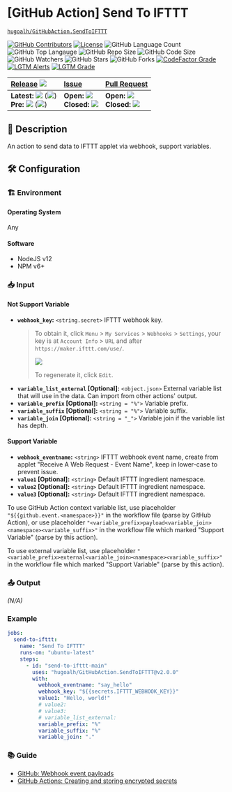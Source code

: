 # \[GitHub Action\] Send To IFTTT

[`hugoalh/GitHubAction.SendToIFTTT`](https://github.com/hugoalh/GitHubAction.SendToIFTTT)

[![GitHub Contributors](https://img.shields.io/github/contributors/hugoalh/GitHubAction.SendToIFTTT?logo=github&logoColor=ffffff&style=flat-square)](https://github.com/hugoalh/GitHubAction.SendToIFTTT/graphs/contributors)
[![License](https://img.shields.io/github/license/hugoalh/GitHubAction.SendToIFTTT?logo=github&logoColor=ffffff&style=flat-square)](./LICENSE.md)
![GitHub Language Count](https://img.shields.io/github/languages/count/hugoalh/GitHubAction.SendToIFTTT?logo=github&logoColor=ffffff&style=flat-square)
![GitHub Top Langauge](https://img.shields.io/github/languages/top/hugoalh/GitHubAction.SendToIFTTT?logo=github&logoColor=ffffff&style=flat-square)
![GitHub Repo Size](https://img.shields.io/github/repo-size/hugoalh/GitHubAction.SendToIFTTT?logo=github&logoColor=ffffff&style=flat-square)
![GitHub Code Size](https://img.shields.io/github/languages/code-size/hugoalh/GitHubAction.SendToIFTTT?logo=github&logoColor=ffffff&style=flat-square)
![GitHub Watchers](https://img.shields.io/github/watchers/hugoalh/GitHubAction.SendToIFTTT?logo=github&logoColor=ffffff&style=flat-square)
![GitHub Stars](https://img.shields.io/github/stars/hugoalh/GitHubAction.SendToIFTTT?logo=github&logoColor=ffffff&style=flat-square)
![GitHub Forks](https://img.shields.io/github/forks/hugoalh/GitHubAction.SendToIFTTT?logo=github&logoColor=ffffff&style=flat-square)
[![CodeFactor Grade](https://img.shields.io/codefactor/grade/github/hugoalh/GitHubAction.SendToIFTTT?logo=codefactor&logoColor=ffffff&style=flat-square)](https://www.codefactor.io/repository/github/hugoalh/githubaction.sendtoifttt)
[![LGTM Alerts](https://img.shields.io/lgtm/alerts/g/hugoalh/GitHubAction.SendToIFTTT.svg?label=%20&logo=lgtm&logoColor=ffffff&style=flat-square)](https://lgtm.com/projects/g/hugoalh/GitHubAction.SendToIFTTT/alerts)
[![LGTM Grade](https://img.shields.io/lgtm/grade/javascript/g/hugoalh/GitHubAction.SendToIFTTT.svg?logo=lgtm&logoColor=ffffff&style=flat-square)](https://lgtm.com/projects/g/hugoalh/GitHubAction.SendToIFTTT/context:javascript)

| **[Release](https://github.com/hugoalh/GitHubAction.SendToIFTTT/releases)** ![](https://img.shields.io/github/downloads/hugoalh/GitHubAction.SendToIFTTT/total?style=flat-square&color=000000&label=%20) | **[Issue](https://github.com/hugoalh/GitHubAction.SendToIFTTT/issues?q=is%3Aissue)** | **[Pull Request](https://github.com/hugoalh/GitHubAction.SendToIFTTT/pulls?q=is%3Apr)** |
|:----|:----|:----|
| **Latest:** ![](https://img.shields.io/github/release/hugoalh/GitHubAction.SendToIFTTT?sort=semver&style=flat-square&color=000000&label=%20) (![](https://img.shields.io/github/release-date/hugoalh/GitHubAction.SendToIFTTT?style=flat-square&color=000000&label=%20))<br />**Pre:** ![](https://img.shields.io/github/release/hugoalh/GitHubAction.SendToIFTTT?include_prereleases&sort=semver&style=flat-square&color=000000&label=%20) (![](https://img.shields.io/github/release-date-pre/hugoalh/GitHubAction.SendToIFTTT?style=flat-square&color=000000&label=%20)) | **Open:** ![](https://img.shields.io/github/issues-raw/hugoalh/GitHubAction.SendToIFTTT?style=flat-square&color=000000&label=%20)<br />**Closed:** ![](https://img.shields.io/github/issues-closed-raw/hugoalh/GitHubAction.SendToIFTTT?style=flat-square&color=000000&label=%20) | **Open:** ![](https://img.shields.io/github/issues-pr-raw/hugoalh/GitHubAction.SendToIFTTT?style=flat-square&color=000000&label=%20)<br />**Closed:** ![](https://img.shields.io/github/issues-pr-closed-raw/hugoalh/GitHubAction.SendToIFTTT?style=flat-square&color=000000&label=%20) |

## 📜 Description

An action to send data to IFTTT applet via webhook, support variables.

## 🛠 Configuration

### 🏗 Environment

#### Operating System

Any

#### Software

- NodeJS v12
- NPM v6+

### 📥 Input

#### Not Support Variable

- **`webhook_key`:** `<string.secret>` IFTTT webhook key.
  > To obtain it, click `Menu` > `My Services` > `Webhooks` > `Settings`, your key is at `Account Info` > `URL` and after `https://maker.ifttt.com/use/`.
  > 
  > ![](https://i.imgur.com/ihnqN5B.png)
  > 
  > To regenerate it, click `Edit`.
- **`variable_list_external` \[Optional\]:** `<object.json>` External variable list that will use in the data. Can import from other actions' output.
- **`variable_prefix` \[Optional\]:** `<string = "%">` Variable prefix.
- **`variable_suffix` \[Optional\]:** `<string = "%">` Variable suffix.
- **`variable_join` \[Optional\]:** `<string = "_">` Variable join if the variable list has depth.

#### Support Variable

- **`webhook_eventname`:** `<string>` IFTTT webhook event name, create from applet "Receive A Web Request - Event Name", keep in lower-case to prevent issue.
- **`value1` \[Optional\]:** `<string>` Default IFTTT ingredient namespace.
- **`value2` \[Optional\]:** `<string>` Default IFTTT ingredient namespace.
- **`value3` \[Optional\]:** `<string>` Default IFTTT ingredient namespace.

To use GitHub Action context variable list, use placeholder `"${{github.event.<namespace>}}"` in the workflow file (parse by GitHub Action), or use placeholder `"<variable_prefix>payload<variable_join><namespace><variable_suffix>"` in the workflow file which marked "Support Variable" (parse by this action).

To use external variable list, use placeholder `"<variable_prefix>external<variable_join><namespace><variable_suffix>"` in the workflow file which marked "Support Variable" (parse by this action).

### 📤 Output

*(N/A)*

### Example

```yaml
jobs:
  send-to-ifttt:
    name: "Send To IFTTT"
    runs-on: "ubuntu-latest"
    steps:
      - id: "send-to-ifttt-main"
        uses: "hugoalh/GitHubAction.SendToIFTTT@v2.0.0"
        with:
          webhook_eventname: "say_hello"
          webhook_key: "${{secrets.IFTTT_WEBHOOK_KEY}}"
          value1: "Hello, world!"
          # value2:
          # value3:
          # variable_list_external:
          variable_prefix: "%"
          variable_suffix: "%"
          variable_join: "."
```

### 📚 Guide

- [GitHub: Webhook event payloads](https://docs.github.com/en/developers/webhooks-and-events/webhook-events-and-payloads)
- [GitHub Actions: Creating and storing encrypted secrets](https://docs.github.com/en/actions/configuring-and-managing-workflows/creating-and-storing-encrypted-secrets)
